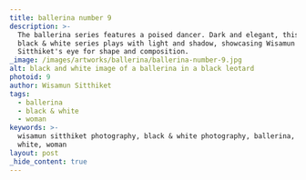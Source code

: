 ```yaml
---
title: ballerina number 9
description: >-
  The ballerina series features a poised dancer. Dark and elegant, this
  black & white series plays with light and shadow, showcasing Wisamun
  Sitthiket's eye for shape and composition.
_image: /images/artworks/ballerina/ballerina-number-9.jpg
alt: black and white image of a ballerina in a black leotard
photoid: 9
author: Wisamun Sitthiket
tags:
  - ballerina
  - black & white
  - woman
keywords: >-
  wisamun sitthiket photography, black & white photography, ballerina, black &
  white, woman
layout: post
_hide_content: true
---
```

